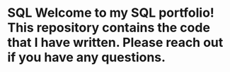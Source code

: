 # SQL Welcome to my SQL portfolio! This repository contains the code that I have written. Please reach out if you have any questions. 
